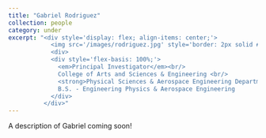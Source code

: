 ```yaml
---
title: "Gabriel Rodriguez"
collection: people
category: under
excerpt: "<div style='display: flex; align-items: center;'>
            <img src='/images/rodriguez.jpg' style='border: 2px solid #ccc; border-radius: 10px; width: 25%; margin-right: 1rem;'>
            <div>
            <div style='flex-basis: 100%;'>
              <em>Principal Investigator</em><br/>
              College of Arts and Sciences & Engineering <br/>
              <strong>Physical Sciences & Aerospace Engineering Department, ERAU</strong><br/>
              B.S. - Engineering Physics & Aerospace Engineering
            </div>
          </div>"
---
```


A description of Gabriel coming soon!